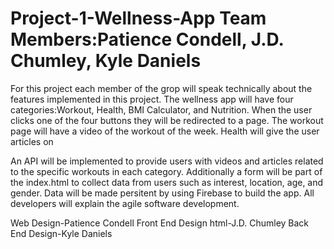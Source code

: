 # Project-1-Wellness-App    Team Members:Patience Condell, J.D. Chumley, Kyle Daniels

For this project each member of the grop will speak technically about the features implemented in this project. The wellness app will have four categories:Workout, Health, BMI Calculator, and Nutrition. When the user clicks one of the four buttons they will be redirected to a page. The workout page will have a video of the workout of the week. Health will give the user articles on 

An API will be implemented to provide users with videos and articles related to the specific workouts in each category. Additionally a form will be part of the index.html to collect data from users such as interest, location, age, and gender. 
Data will be made persitent by using Firebase to build the app. All developers will explain the agile software development.

Web Design-Patience Condell
Front End Design html-J.D. Chumley
Back End Design-Kyle Daniels

